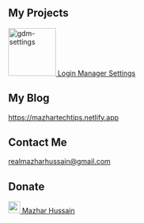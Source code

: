 ## My Projects

<a href="https://realmazharhussain.github.io/gdm-settings"><img alt="gdm-settings" src="https://github.com/realmazharhussain/gdm-settings/raw/main/data/icons/io.github.realmazharhussain.GdmSettings.svg" width="96"/> Login Manager Settings </a>

## My Blog
<https://mazhartechtips.netlify.app>

## Contact Me

realmazharhussain@gmail.com

## Donate

[<img width="24" alt="patreon" src="https://github.githubassets.com/images/modules/site/icons/funding_platforms/patreon.svg"> Mazhar Hussain](https://patreon.com/mazharhussain)
